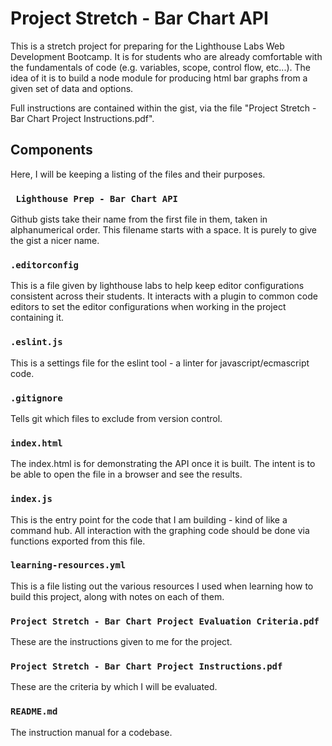 # Project Stretch - Bar Chart API

This is a stretch project for preparing for the Lighthouse Labs Web Development
Bootcamp. It is for students who are already comfortable with the fundamentals
of code (e.g. variables, scope, control flow, etc...). The idea of it is to build
a node module for producing html bar graphs from a given set of data and options.

Full instructions are contained within the gist, via the file "Project Stretch -
 Bar Chart Project Instructions.pdf".

## Components
Here, I will be keeping a listing of the files and their purposes.

### ` Lighthouse Prep - Bar Chart API`
Github gists take their name from the first file in them, taken in alphanumerical
order. This filename starts with a space. It is purely to give the gist a nicer name.

### `.editorconfig`
This is a file given by lighthouse labs to help keep editor configurations consistent
across their students. It interacts with a plugin to common code editors to set the
editor configurations when working in the project containing it.

### `.eslint.js`
This is a settings file for the eslint tool - a linter for javascript/ecmascript
code.

### `.gitignore`
Tells git which files to exclude from version control.

### `index.html`
The index.html is for demonstrating the API once it is built. The intent is to be
able to open the file in a browser and see the results.

### `index.js`
This is the entry point for the code that I am building - kind of like a command
hub. All interaction with the graphing code should be done via functions exported
from this file.

### `learning-resources.yml`
This is a file listing out the various resources I used when learning how to build
this project, along with notes on each of them.

### `Project Stretch - Bar Chart Project Evaluation Criteria.pdf`
These are the instructions given to me for the project.

### `Project Stretch - Bar Chart Project Instructions.pdf`
These are the criteria by which I will be evaluated.

### `README.md`
The instruction manual for a codebase.
